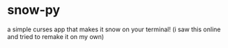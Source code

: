 # snow-py
a simple curses app that makes it snow on your terminal! (i saw this online and tried to remake it on my own)
